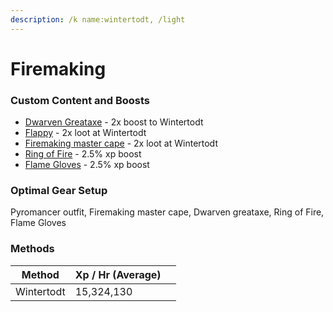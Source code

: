```yaml
---
description: /k name:wintertodt, /light
---
```


# Firemaking

### Custom Content and Boosts

* [Dwarven Greataxe](https://bso-wiki.oldschool.gg/custom-items/equippables#dwarven-equipment) - 2x boost to Wintertodt
* [Flappy](../custom-items/pets.md#perks) - 2x loot at Wintertodt
* [Firemaking master cape](../custom-items/equippables/#master-capes) - 2x loot at Wintertodt
* [Ring of Fire](../minigames/baxtorian-bathhouses.md#rewards) - 2.5% xp boost
* [Flame Gloves](../minigames/baxtorian-bathhouses.md#rewards) - 2.5% xp boost

### Optimal Gear Setup

Pyromancer outfit, Firemaking master cape, Dwarven greataxe, Ring of Fire, Flame Gloves

### Methods

<table><thead><tr><th>Method</th><th>Xp / Hr (Average)</th><th data-hidden></th></tr></thead><tbody><tr><td>Wintertodt</td><td>15,324,130</td><td></td></tr></tbody></table>

